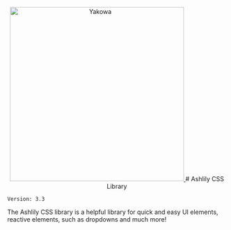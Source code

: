 <p align="center">
	<a href="https://jacobem.com" target="_blank">
		<img width="400px" src="https://jacobem.com/assets/media/JacobEM.png" alt="Yakowa">
	</a>
  # Ashlily CSS Library
</p>

<code>Version: 3.3</code>

The Ashlily CSS library is a helpful library for quick and easy UI elements, reactive elements, such as dropdowns and much more!
